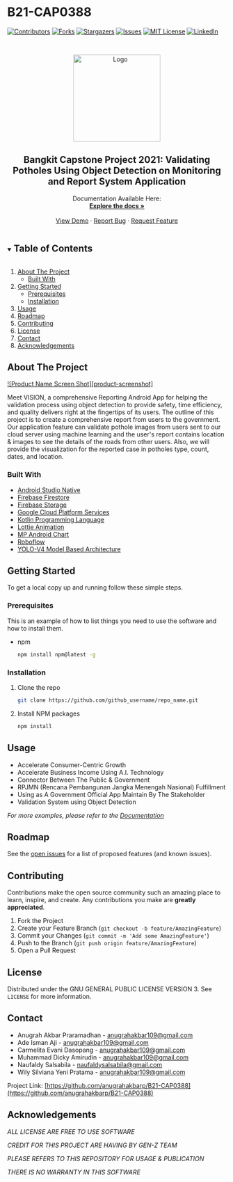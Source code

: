 # B21-CAP0388
<!--
*** Thanks for checking out the Best-README-Template. If you have a suggestion
*** that would make this better, please fork the repo and create a pull request
*** or simply open an issue with the tag "enhancement".
*** Thanks again! Now go create something AMAZING! :D
***
***
***
*** To avoid retyping too much info. Search and replace for the following:
*** github_username, repo_name, twitter_handle, email, project_title, project_description
-->



<!-- PROJECT SHIELDS -->
<!--
*** I'm using markdown "reference style" links for readability.
*** Reference links are enclosed in brackets [ ] instead of parentheses ( ).
*** See the bottom of this document for the declaration of the reference variables
*** for contributors-URL, forks-URL, etc. This is an optional, concise syntax you may use.
*** https://www.markdownguide.org/basic-syntax/#reference-style-links
-->
[![Contributors][contributors-shield]][contributors-url]
[![Forks][forks-shield]][forks-url]
[![Stargazers][stars-shield]][stars-url]
[![Issues][issues-shield]][issues-url]
[![MIT License][license-shield]][license-url]
[![LinkedIn][linkedin-shield]][linkedin-url]



<!-- PROJECT LOGO -->
<br />
<p align="center">
  <a href="https://github.com/anugrahakbarp/B21-CAP0388/">
    <img src="https://user-images.githubusercontent.com/69615570/119249729-129a8500-bbc5-11eb-9e61-1cecd7084d03.png" alt="Logo" width="200" height="200">
  </a>

  <h2 align="center">Bangkit Capstone Project 2021: Validating Potholes Using Object Detection on Monitoring and Report System Application</h2>

  <p align="center">
    Documentation Available Here:
    <br />
    <a href="https://docs.google.com/document/d/1-W_qnjDcqY2GAJGV1wSwdfEx_0f4BUwIOsrZp9TgY0U/edit?usp=sharing"><strong>Explore the docs »</strong></a>
    <br />
    <br />
    <a href="">View Demo</a>
    ·
    <a href="https://github.com/anugrahakbarp/B21-CAP0388/issues">
      Report Bug</a>
    ·
    <a href="https://github.com/anugrahakbarp/B21-CAP0388/issues">Request Feature</a>
  </p>
</p>



<!-- TABLE OF CONTENTS -->
<details open="open">
  <summary><h2 style="display: inline-block">Table of Contents</h2></summary>
  <ol>
    <li>
      <a href="#about-the-project">About The Project</a>
      <ul>
        <li><a href="#built-with">Built With</a></li>
      </ul>
    </li>
    <li>
      <a href="#getting-started">Getting Started</a>
      <ul>
        <li><a href="#prerequisites">Prerequisites</a></li>
        <li><a href="#installation">Installation</a></li>
      </ul>
    </li>
    <li><a href="#usage">Usage</a></li>
    <li><a href="#roadmap">Roadmap</a></li>
    <li><a href="#contributing">Contributing</a></li>
    <li><a href="#license">License</a></li>
    <li><a href="#contact">Contact</a></li>
    <li><a href="#acknowledgements">Acknowledgements</a></li>
  </ol>
</details>



<!-- ABOUT THE PROJECT -->
## About The Project

[![Product Name Screen Shot][product-screenshot]](https://example.com)

Meet VISION, a comprehensive Reporting Android App for helping the validation process using object detection to provide safety, time efficiency, and quality delivers right at the fingertips of its users. The outline of this project is to create a comprehensive report from users to the government. Our application feature can validate pothole images from users sent to our cloud server using machine learning and the user's report contains location & images to see the details of the roads from other users. Also, we will provide the visualization for the reported case in potholes type, count, dates, and location.

### Built With

* [Android Studio Native](https://developer.android.com/studio)
* [Firebase Firestore](https://firebase.google.com/docs/firestore)
* [Firebase Storage](https://firebase.google.com/docs/storage)
* [Google Cloud Platform Services](https://cloud.google.com/gcp)
* [Kotlin Programming Language](https://kotlinlang.org/)
* [Lottie Animation](https://lottiefiles.com/)
* [MP Android Chart](https://github.com/PhilJay/MPAndroidChart)
* [Roboflow](https://roboflow.com/)
* [YOLO-V4 Model Based Architecture](https://github.com/AlexeyAB/darknet)


<!-- GETTING STARTED -->
## Getting Started

To get a local copy up and running follow these simple steps.

### Prerequisites

This is an example of how to list things you need to use the software and how to install them.
* npm
  ```sh
  npm install npm@latest -g
  ```

### Installation

1. Clone the repo
   ```sh
   git clone https://github.com/github_username/repo_name.git
   ```
2. Install NPM packages
   ```sh
   npm install
   ```



<!-- USAGE EXAMPLES -->
## Usage
* Accelerate Consumer-Centric Growth
* Accelerate Business Income Using A.I. Technology
* Connector Between The Public & Government
* RPJMN (Rencana Pembangunan Jangka Menengah Nasional) Fulfillment
* Using as A Government Official App Maintain By The Stakeholder
* Validation System using Object Detection

_For more examples, please refer to the [Documentation](https://example.com)_



<!-- ROADMAP -->
## Roadmap

See the [open issues](https://github.com/github_username/repo_name/issues) for a list of proposed features (and known issues).



<!-- CONTRIBUTING -->
## Contributing

Contributions make the open source community such an amazing place to learn, inspire, and create. Any contributions you make are **greatly appreciated**.

1. Fork the Project
2. Create your Feature Branch (`git checkout -b feature/AmazingFeature`)
3. Commit your Changes (`git commit -m 'Add some AmazingFeature'`)
4. Push to the Branch (`git push origin feature/AmazingFeature`)
5. Open a Pull Request



<!-- LICENSE -->
## License

Distributed under the GNU GENERAL PUBLIC LICENSE VERSION 3. See `LICENSE` for more information.



<!-- CONTACT -->
## Contact

* Anugrah Akbar Praramadhan - [anugrahakbar109@gmail.com](https://mail.google.com/mail/u/0/#inbox?compose=new)
* Ade Isman Aji - [anugrahakbar109@gmail.com](https://mail.google.com/mail/u/0/#inbox?compose=new)
* Carmelita Evani Dasopang - [anugrahakbar109@gmail.com](https://mail.google.com/mail/u/0/#inbox?compose=new)
* Muhammad Dicky Amirudin - [anugrahakbar109@gmail.com](https://mail.google.com/mail/u/0/#inbox?compose=new)
* Naufaldy Salsabila - [naufaldysalsabila@gmail.com](https://mail.google.com/mail/u/0/#inbox?compose=new)
* Wily Silviana Yeni Pratama - [anugrahakbar109@gmail.com](https://mail.google.com/mail/u/0/#inbox?compose=new)

Project Link: [https://github.com/anugrahakbarp/B21-CAP0388](https://github.com/anugrahakbarp/B21-CAP0388)



<!-- ACKNOWLEDGEMENTS -->
## Acknowledgements

_ALL LICENSE ARE FREE TO USE SOFTWARE_  

_CREDIT FOR THIS PROJECT ARE HAVING BY GEN-Z TEAM_  

_PLEASE REFERS TO THIS REPOSITORY FOR USAGE & PUBLICATION_  

_THERE IS NO WARRANTY IN THIS SOFTWARE_



<!-- MARKDOWN LINKS & IMAGES -->
<!-- https://www.markdownguide.org/basic-syntax/#reference-style-links -->
[contributors-shield]: https://img.shields.io/github/contributors/anugrahakbarp/B21-CAP0388.svg?style=for-the-badge
[contributors-url]: https://github.com/anugrahakbarp/B21-CAP0388/graphs/contributors
[forks-shield]: https://img.shields.io/github/forks/anugrahakbarp/B21-CAP0388.svg?style=for-the-badge
[forks-url]: https://github.com/anugrahakbarp/B21-CAP0388/network/members
[stars-shield]: https://img.shields.io/github/stars/anugrahakbarp/B21-CAP0388.svg?style=for-the-badge
[stars-url]: https://github.com/anugrahakbarp/B21-CAP0388/stargazers
[issues-shield]: https://img.shields.io/github/issues/anugrahakbarp/B21-CAP0388.svg?style=for-the-badge
[issues-url]: https://github.com/anugrahakbarp/B21-CAP0388/issues
[license-shield]: https://img.shields.io/github/license/anugrahakbarp/B21-CAP0388.svg?style=for-the-badge
[license-url]: https://github.com/anugrahakbarp/B21-CAP0388/blob/main/LICENSE.txt
[linkedin-shield]: https://img.shields.io/badge/-LinkedIn-black.svg?style=for-the-badge&logo=linkedin&colorB=555
[linkedin-url]: https://linkedin.com/in/anugrahakbarp/
